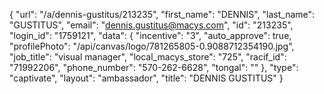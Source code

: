 {
    "url": "\/a\/dennis-gustitus\/213235",
    "first_name": "DENNIS",
    "last_name": "GUSTITUS",
    "email": "dennis.gustitus@macys.com",
    "id": "213235",
    "login_id": "1759121",
    "data": {
        "incentive": "3",
        "auto_approve": true,
        "profilePhoto": "\/api\/canvas\/logo\/781265805-0.9088712354190.jpg",
        "job_title": "visual manager",
        "local_macys_store": "725",
        "racif_id": "71992206",
        "phone_number": "570-262-6628",
        "tongal": ""
    },
    "type": "captivate",
    "layout": "ambassador",
    "title": "DENNIS GUSTITUS"
}